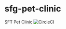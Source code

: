 # sfg-pet-clinic
SFT Pet Clinic
[![CircleCI](https://circleci.com/gh/abyrne133/sfg-pet-clinic.svg?style=svg)](https://circleci.com/gh/abyrne133/sfg-pet-clinic)